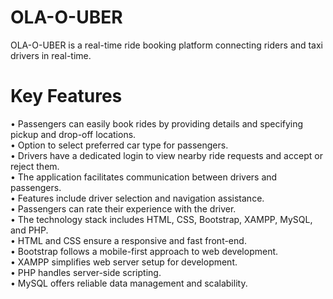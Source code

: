 # OLA-O-UBER
OLA-O-UBER is a real-time ride booking platform connecting riders and taxi drivers in real-time.

# Key Features
• Passengers can easily book rides by providing details and specifying pickup and drop-off locations.<br>
• Option to select preferred car type for passengers.<br>
• Drivers have a dedicated login to view nearby ride requests and accept or reject them.<br>
• The application facilitates communication between drivers and passengers.<br>
• Features include driver selection and navigation assistance.<br>
• Passengers can rate their experience with the driver.<br>
• The technology stack includes HTML, CSS, Bootstrap, XAMPP, MySQL, and PHP.<br>
• HTML and CSS ensure a responsive and fast front-end.<br>
• Bootstrap follows a mobile-first approach to web development.<br>
• XAMPP simplifies web server setup for development.<br>
• PHP handles server-side scripting.<br>
• MySQL offers reliable data management and scalability.<br>
